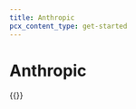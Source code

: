 ```yaml
---
title: Anthropic
pcx_content_type: get-started
---
```


# Anthropic

{{<render file="_anthropic.md">}}